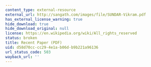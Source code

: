 ```yaml
---
content_type: external-resource
external_url: http://sangath.com/images/file/SUNDAR-Vikram.pdf
has_external_license_warning: true
hide_download: true
hide_download_original: null
license: https://en.wikipedia.org/wiki/All_rights_reserved
status: broken
title: Recent Paper (PDF)
uid: d58d70cc-cc29-4e1a-b06d-b9b221a96136
url_status_code: 503
wayback_url: ''
---
```

